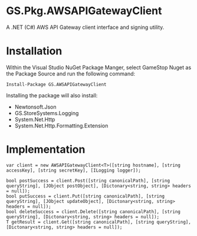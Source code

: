 # GS.Pkg.AWSAPIGatewayClient
A .NET (C#) AWS API Gateway client interface and signing utility.

# Installation
Within the Visual Studio NuGet Package Manger, select GameStop Nuget as the Package Source and run the following command:
```
Install-Package GS.AWSAPIGatewayClient
```

Installing the package will also install:
  - Newtonsoft.Json
  - GS.StoreSystems.Logging
  - System.Net.Http
  - System.Net.Http.Formatting.Extension

# Implementation
```
var client = new AWSAPIGatewayClient<T>([string hostname], [string accessKey], [string secretKey], [ILogging logger]);

bool postSuccess = client.Post([string canonicalPath], [string queryString], [JObject postObject], [Dictonary<string, string> headers = null]);
bool putSuccess = client.Put([string canonicalPath], [string queryString], [JObject updateObject], [Dictonary<string, string> headers = null]);
bool deleteSuccess = client.Delete([string canonicalPath], [string queryString], [Dictonary<string, string> headers = null]);
T getResult = client.Get([string canonicalPath], [string queryString], [Dictonary<string, string> headers = null]);
```